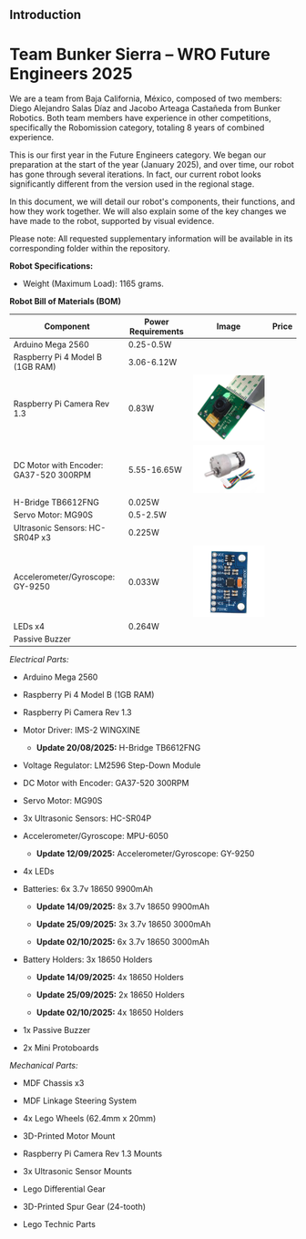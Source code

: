 ## Introduction

# Team Bunker Sierra – WRO Future Engineers 2025

We are a team from Baja California, México, composed of two members: Diego Alejandro Salas Díaz and Jacobo Arteaga Castañeda from Bunker Robotics. Both team members have experience in other competitions, specifically the Robomission category, totaling 8 years of combined experience.

This is our first year in the Future Engineers category. We began our preparation at the start of the year (January 2025), and over time, our robot has gone through several iterations. In fact, our current robot looks significantly different from the version used in the regional stage.

In this document, we will detail our robot's components, their functions, and how they work together. We will also explain some of the key changes we have made to the robot, supported by visual evidence.

Please note: All requested supplementary information will be available in its corresponding folder within the repository.

**Robot Specifications:**

- Weight (Maximum Load): 1165 grams.

**Robot Bill of Materials (BOM)**

| Component | Power Requirements | Image | Price |
|-----------|--------------------|-------|-------|
| Arduino Mega 2560 | 0.25-0.5W |  |  |
| Raspberry Pi 4 Model B (1GB RAM) | 3.06-6.12W |  |  |
| Raspberry Pi Camera Rev 1.3 | 0.83W | ![IMG_Camara_RB1.3](/schemes/IMG_Camara_RB1.3.webp) |  |
| DC Motor with Encoder: GA37-520 300RPM | 5.55-16.65W | ![IMG-Motor12v](/schemes/IMG-Motor12v.jpg) |  |
| H-Bridge TB6612FNG | 0.025W |  |  |
| Servo Motor: MG90S | 0.5-2.5W |  |  |
| Ultrasonic Sensors: HC-SR04P x3 | 0.225W |  |  |
| Accelerometer/Gyroscope: GY-9250 | 0.033W | ![IMG-GY9250](/schemes/IMG-GY9250.jpg) |  |
| LEDs x4 | 0.264W |  |  |
| Passive Buzzer |  |  |  |


*Electrical Parts:*

- Arduino Mega 2560

- Raspberry Pi 4 Model B (1GB RAM)

- Raspberry Pi Camera Rev 1.3

- Motor Driver: IMS-2 WINGXINE

  - **Update 20/08/2025:** H-Bridge TB6612FNG

- Voltage Regulator: LM2596 Step-Down Module

- DC Motor with Encoder: GA37-520 300RPM

- Servo Motor: MG90S

- 3x Ultrasonic Sensors: HC-SR04P

- Accelerometer/Gyroscope: MPU-6050

  - **Update 12/09/2025:** Accelerometer/Gyroscope: GY-9250

- 4x LEDs

- Batteries: 6x 3.7v 18650 9900mAh

  - **Update 14/09/2025:** 8x 3.7v 18650 9900mAh

  - **Update 25/09/2025:** 3x 3.7v 18650 3000mAh
    
  - **Update 02/10/2025:** 6x 3.7v 18650 3000mAh

- Battery Holders: 3x 18650 Holders

  - **Update 14/09/2025:** 4x 18650 Holders

  - **Update 25/09/2025:** 2x 18650 Holders
    
  - **Update 02/10/2025:** 4x 18650 Holders

- 1x Passive Buzzer

- 2x Mini Protoboards

*Mechanical Parts:*

- MDF Chassis x3

- MDF Linkage Steering System

- 4x Lego Wheels (62.4mm x 20mm)

- 3D-Printed Motor Mount

- Raspberry Pi Camera Rev 1.3 Mounts

- 3x Ultrasonic Sensor Mounts

- Lego Differential Gear

- 3D-Printed Spur Gear (24-tooth)

- Lego Technic Parts


